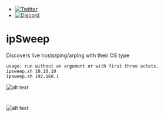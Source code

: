 
- [![Twitter](https://img.shields.io/twitter/follow/abdulr7mann?style=social)](https://twitter.com/intent/follow?screen_name=abdulr7mann)
- [![Discord](https://user-images.githubusercontent.com/7288322/34429152-141689f8-ecb9-11e7-8003-b5a10a5fcb29.png?label=Join&amp;style=social)](https://discord.gg/pN5dPYu)
# ipSweep
Discovers live hosts/ping/arping with their OS type
```
usage: run without an argument or with first three octets.
ipsweep.sh 10.10.10
ipsweep.sh 192.168.1
```
![alt text](https://i.imgur.com/tkP93lT.png)
#
![alt text](https://i.imgur.com/ym5VWSr.png)
